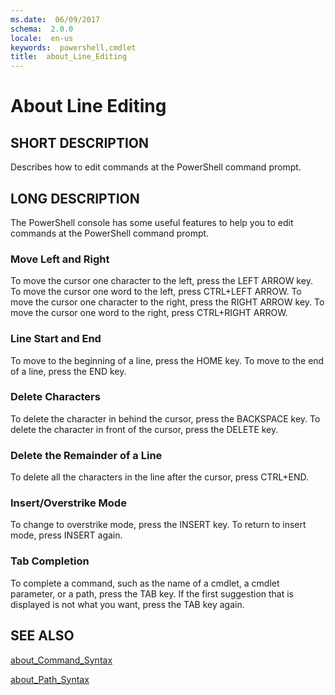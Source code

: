 ```yaml
---
ms.date:  06/09/2017
schema:  2.0.0
locale:  en-us
keywords:  powershell,cmdlet
title:  about_Line_Editing
---
```

# About Line Editing

## SHORT DESCRIPTION

Describes how to edit commands at the PowerShell command prompt.

## LONG DESCRIPTION

The PowerShell console has some useful features to help
you to edit commands at the PowerShell command prompt.

### Move Left and Right

To move the cursor one character to the left, press the LEFT ARROW
key. To move the cursor one word to the left, press CTRL+LEFT ARROW.
To move the cursor one character to the right, press the RIGHT ARROW
key. To move the cursor one word to the right, press CTRL+RIGHT ARROW.

### Line Start and End

To move to the beginning of a line, press the HOME key. To move to the
end of a line, press the END key.

### Delete Characters

To delete the character in behind the cursor, press the BACKSPACE key.
To delete the character in front of the cursor, press the DELETE key.

### Delete the Remainder of a Line

To delete all the characters in the line after the cursor, press CTRL+END.

### Insert/Overstrike Mode

To change to overstrike mode, press the INSERT key. To return to insert
mode, press INSERT again.

### Tab Completion

To complete a command, such as the name of a cmdlet, a cmdlet
parameter, or a path, press the TAB key. If the first suggestion that
is displayed is not what you want, press the TAB key again.

## SEE ALSO

[about_Command_Syntax](about_Command_Syntax.md)

[about_Path_Syntax](about_Path_Syntax.md)